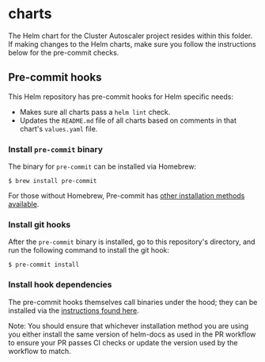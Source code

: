 # charts

The Helm chart for the Cluster Autoscaler project resides within this folder. If making changes to the Helm charts, make sure you follow the instructions below for the pre-commit checks.

## Pre-commit hooks

This Helm repository has pre-commit hooks for Helm specific needs:

* Makes sure all charts pass a `helm lint` check.
* Updates the `README.md` file of all charts based on comments in that chart's `values.yaml` file.

### Install `pre-commit` binary

The binary for `pre-commit` can be installed via Homebrew:

```shell
$ brew install pre-commit
```

For those without Homebrew, Pre-commit has [other installation methods available](https://pre-commit.com/#install).

### Install git hooks

After the `pre-commit` binary is installed, go to this repository's directory, and run the following command to install the git hook:

```shell
$ pre-commit install
```

### Install hook dependencies

The pre-commit hooks themselves call binaries under the hood; they can be installed via the [instructions found here](https://github.com/norwoodj/helm-docs#installation).

Note: You should ensure that whichever installation method you are using you either install the same version of helm-docs as used in the PR workflow to ensure your PR passes CI checks or update the version used by the workflow to match.
